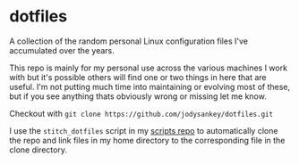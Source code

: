 # dotfiles

A collection of the random personal Linux configuration files I've accumulated
over the years.

This repo is mainly for my personal use across the various machines I work with
but it's possible others will find one or two things in here that are useful.
I'm not putting much time into maintaining or evolving most of these, but if you
see anything thats obviously wrong or missing let me know.

Checkout with `git clone https://github.com/jodysankey/dotfiles.git`

I use the `stitch_dotfiles` script in my
[scripts repo](https://github.com/jodysankey/scripts.git) to automatically
clone the repo and link files in my home directory to the corresponding file
in the clone directory.
